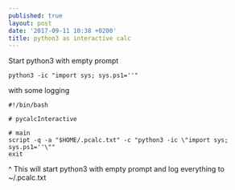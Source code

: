 ```yaml
---
published: true
layout: post
date: '2017-09-11 10:38 +0200'
title: python3 as interactive calc
---
```

Start python3 with empty prompt

    python3 -ic "import sys; sys.ps1=''"
    
with some logging

    #!/bin/bash

    # pycalcInteractive

    # main
    script -q -a "$HOME/.pcalc.txt" -c "python3 -ic \"import sys; sys.ps1=''\""
    exit
    
^ This will start python3 with empty prompt and log everything to ~/.pcalc.txt
